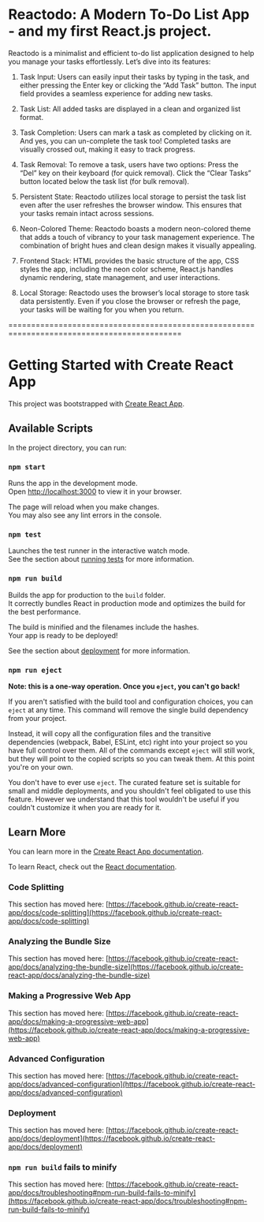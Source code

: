 # Reactodo: A Modern To-Do List App - and my first React.js project. #

Reactodo is a minimalist and efficient to-do list application designed to help you manage your tasks effortlessly. Let’s dive into its features:

1. Task Input:
Users can easily input their tasks by typing in the task, and either pressing the Enter key or clicking the “Add Task” button.
The input field provides a seamless experience for adding new tasks.

2. Task List:
All added tasks are displayed in a clean and organized list format.

3. Task Completion:
Users can mark a task as completed by clicking on it. And yes, you can un-complete the task too!
Completed tasks are visually crossed out, making it easy to track progress.

4. Task Removal:
To remove a task, users have two options:
Press the “Del” key on their keyboard (for quick removal).
Click the “Clear Tasks” button located below the task list (for bulk removal).

5. Persistent State:
Reactodo utilizes local storage to persist the task list even after the user refreshes the browser window.
This ensures that your tasks remain intact across sessions.

6. Neon-Colored Theme:
Reactodo boasts a modern neon-colored theme that adds a touch of vibrancy to your task management experience.
The combination of bright hues and clean design makes it visually appealing.

7. Frontend Stack:
HTML provides the basic structure of the app, CSS styles the app, including the neon color scheme, React.js handles dynamic rendering, state management, and user interactions.

8. Local Storage:
Reactodo uses the browser’s local storage to store task data persistently.
Even if you close the browser or refresh the page, your tasks will be waiting for you when you return.

============================================================================================

# Getting Started with Create React App

This project was bootstrapped with [Create React App](https://github.com/facebook/create-react-app).

## Available Scripts

In the project directory, you can run:

### `npm start`

Runs the app in the development mode.\
Open [http://localhost:3000](http://localhost:3000) to view it in your browser.

The page will reload when you make changes.\
You may also see any lint errors in the console.

### `npm test`

Launches the test runner in the interactive watch mode.\
See the section about [running tests](https://facebook.github.io/create-react-app/docs/running-tests) for more information.

### `npm run build`

Builds the app for production to the `build` folder.\
It correctly bundles React in production mode and optimizes the build for the best performance.

The build is minified and the filenames include the hashes.\
Your app is ready to be deployed!

See the section about [deployment](https://facebook.github.io/create-react-app/docs/deployment) for more information.

### `npm run eject`

**Note: this is a one-way operation. Once you `eject`, you can't go back!**

If you aren't satisfied with the build tool and configuration choices, you can `eject` at any time. This command will remove the single build dependency from your project.

Instead, it will copy all the configuration files and the transitive dependencies (webpack, Babel, ESLint, etc) right into your project so you have full control over them. All of the commands except `eject` will still work, but they will point to the copied scripts so you can tweak them. At this point you're on your own.

You don't have to ever use `eject`. The curated feature set is suitable for small and middle deployments, and you shouldn't feel obligated to use this feature. However we understand that this tool wouldn't be useful if you couldn't customize it when you are ready for it.

## Learn More

You can learn more in the [Create React App documentation](https://facebook.github.io/create-react-app/docs/getting-started).

To learn React, check out the [React documentation](https://reactjs.org/).

### Code Splitting

This section has moved here: [https://facebook.github.io/create-react-app/docs/code-splitting](https://facebook.github.io/create-react-app/docs/code-splitting)

### Analyzing the Bundle Size

This section has moved here: [https://facebook.github.io/create-react-app/docs/analyzing-the-bundle-size](https://facebook.github.io/create-react-app/docs/analyzing-the-bundle-size)

### Making a Progressive Web App

This section has moved here: [https://facebook.github.io/create-react-app/docs/making-a-progressive-web-app](https://facebook.github.io/create-react-app/docs/making-a-progressive-web-app)

### Advanced Configuration

This section has moved here: [https://facebook.github.io/create-react-app/docs/advanced-configuration](https://facebook.github.io/create-react-app/docs/advanced-configuration)

### Deployment

This section has moved here: [https://facebook.github.io/create-react-app/docs/deployment](https://facebook.github.io/create-react-app/docs/deployment)

### `npm run build` fails to minify

This section has moved here: [https://facebook.github.io/create-react-app/docs/troubleshooting#npm-run-build-fails-to-minify](https://facebook.github.io/create-react-app/docs/troubleshooting#npm-run-build-fails-to-minify)
